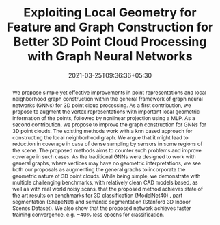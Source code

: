 ---
title: "Exploiting Local Geometry for Feature and Graph Construction 
for Better 3D Point Cloud Processing with Graph Neural Networks"
authors:
- admin
- Gaurav Sharma
date: "2021-03-25T09:36:36+05:30"
doi: ""

# Schedule page publish date (NOT publication's date).
publishDate: "2021-03-25T09:36:36+05:30"

# Publication type.
# Legend: 0 = Uncategorized; 1 = Conference paper; 2 = Journal article;
# 3 = Preprint / Working Paper; 4 = Report; 5 = Book; 6 = Book section;
# 7 = Thesis; 8 = Patent
publication_types: ["1"]

# Publication name and optional abbreviated publication name.
publication: In *International Conference on Robotics and Automation 2021*
publication_short: In *ICRA 2021*

abstract: We propose simple yet effective improvements in point representations and local neighborhood graph construction within the general framework of graph neural networks (GNNs) for 3D point cloud processing. As a first contribution, we propose to augment the vertex representations with important local geometric information of the points, followed by nonlinear projection using a MLP. As a second contribution, we propose to improve the graph construction for GNNs for 3D point clouds. The existing methods work with a knn based approach for constructing the local neighborhood graph. We argue that it might lead to reduction in coverage in case of dense sampling by sensors in some regions of the scene. The proposed methods aims to counter such problems and improve coverage in such cases. As the traditional GNNs were designed to work with general graphs, where vertices may have no geometric interpretations, we see both our proposals as augmenting the general graphs to incorporate the geometric nature of 3D point clouds. While being simple, we demonstrate with multiple challenging benchmarks, with relatively clean CAD models based, as well as with real world noisy scans, that the proposed method achieves state of the art results on benchmarks for 3D classification (ModelNet40) , part segmentation (ShapeNet) and semantic segmentation (Stanford 3D Indoor Scenes Dataset). We also show that the proposed network achieves faster training convergence, e.g. ~40% less epochs for classification.

# Summary. An optional shortened abstract.
summary:  ICRA 2021

tags:
#- Source Themes
featured: true

links:
#- name: Custom Link
#  url: http://example.org
url_pdf: '#'
url_code: '#'
url_dataset: ''
url_poster: ''
url_project: ''
url_slides: ''
url_source: ''
url_video: '#'

# Featured image
# To use, add an image named `featured.jpg/png` to your page's folder. 
image:
  caption: ''
  focal_point: ""
  preview_only: false

# Associated Projects (optional).
#   Associate this publication with one or more of your projects.
#   Simply enter your project's folder or file name without extension.
#   E.g. `internal-project` references `content/project/internal-project/index.md`.
#   Otherwise, set `projects: []`.
projects:
- internal-project

# Slides (optional).
#   Associate this publication with Markdown slides.
#   Simply enter your slide deck's filename without extension.
#   E.g. `slides: "example"` references `content/slides/example/index.md`.
#   Otherwise, set `slides: ""`.
#slides: example
---
